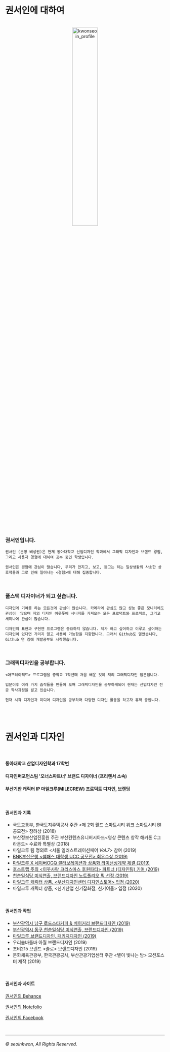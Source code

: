 
# 권서인에 대하여



<br>

<center><img src="https://user-images.githubusercontent.com/59531320/71925402-4fcec480-31d4-11ea-9668-45674c39b1a6.jpg" width="40%" height="40%" title="권서인의 초상  (2020, 캔버스에 유채)" alt="kwonseoin_profile"></img></center>
<br>



### 권서인입니다.

`권서인 (본명 배성권)은 현재 동아대학교 산업디자인 학과에서 그래픽 디자인과 브랜드 경험, 그리고 사용자 경험에 대하여 공부 중인 학생입니다.`

`권서인은 경험에 관심이 많습니다, 우리가 만지고, 보고, 듣고는 하는 일상생활의 사소한 상호작용과 그로 인해 일어나는 <경험>에 대해 집중합니다.`

<br>

### 풀스택 디자이너가 되고 싶습니다.

`디자인에 기여를 하는 모든것에 관심이 많습니다. 카메라에 관심도 많고 성능 좋은 모니터에도 관심이  많으며 저의 디자인 아웃풋에 시너지를 가져오는 모든 프로덕트와 프로젝트, 그리고 세미나에 관심이 많습니다.`

`디자인의 표현과 구현엔 프로그램은 중요하지 않습니다. 제가 하고 싶어하고 이루고 싶어하는 디자인이 있다면 가리지 않고 사용이 가능함을 지향합니다. 그래서 Github도 열였습니다, Github 연 김에 개발공부도 시작했습니다.`


 <br>

### 그래픽디자인을 공부합니다.

`<애프터이펙트> 프로그램을 중학교 1학년때 처음 배운 것이 저의 그래픽디자인 입문입니다.`

`입문이후 여러 가지 습작들을 만들어 오며 그래픽디자인을 공부하게되어
현재는 산업디자인 전공 학사과정을 밟고 있습니다.`

`현재 시각 디자인과 미디어 디자인을 공부하며
다양한 디자인 활동을 하고자 휴학 중입니다.`

<br>
<br>


# 권서인과 디자인

<br>

#### 동아대학교 산업디자인학과 17학번

#### 디자인퍼포먼스팀 '오너스파트너' **브랜드 디자이너** (프리렌서 소속)

#### 부산기반 캐릭터 IP 마일크루(MILECREW) **프로덕트 디자인, 브랜딩**

<br>


#### 권서인과 기록

  * 국토교통부, 한국토지주택공사 주관 <제 2회 월드 스마트시티 위크 스마트시티 BI 공모전>  장려상 (2018)
  * 부산정보산업진흥원 주관 부산컨텐츠유니버시아드<영상 콘텐츠 창작 해커톤 C그라운드> 수료와 특별상 (2018)
  * 마일크루 팀 명의로 <서울 일러스트레이션페어 *Vol.7*> 참여 (2019)
  * [BNK부산은행 <썸패스 대학생 UCC 공모전> 최우수상 (2019)](https://youtu.be/S20EcAVuHNs)
  * [마일크루 X 네이버OGQ 콜라보레이션과 상품화 라이선싱계약 체결 (2019)](https://smartstore.naver.com/ptsstore)
  * [호스트랩 주최 <이웃사랑 크리스마스 후원파티> 파트너 (디자인팀) 기여 (2019)](https://www.facebook.com/HOSTLAB.kr)
  * [천춘일식당 미식연출, 브랜드디자인 노트폴리오 픽 선정 (2019)](https://notefolio.net/seonqwer/154791)
  * [마일크루 캐릭터 상품, <부산디자인센터 디자인스토어> 입점 (2020)](https://www.instagram.com/p/B6SJ1PJnHWp/?utm_source=ig_web_button_share_sheet)
  * 마일크루 캐릭터 상품, <신기산업 신기잡화점, 신기여울> 입점 (2020)


  <br>


#### 권서인과 작업

  * [부산광역시 남구 로드스타커피 & 베이커리 브랜드디자인 (2019)](https://www.behance.net/gallery/81270285/ROADSTAR-COFFEE-BRANDING)
  * [부산광역시 동구 천춘일식당 미식연출, 브랜드디자인 (2019)](https://www.behance.net/gallery/87072875/-%28Cheon-Chunill-Dining-Branding%29)
  * [마일크루 브랜드디자인, 패키지디자인 (2019)](https://www.instagram.com/milecrew/)
  * 우리술바틀바 아월 브랜드디자인 (2019)
  * 조비215 브랜드 <술로> 브랜드디자인 (2019)
  * 문화체육관광부, 한국관광공사, 부산관광기업센터 주관 <별이 빛나는 밤> 모션포스터 제작 (2019)

<br>


#### 권서인과 사이트

[권서인의 Behance](https://www.behance.net/pepper653910e4)

[권서인의 Notefolio](https://notefolio.net/seonqwer)

[권서인의 Facebook](fb.com/seonqwer)



<br>

<hr>

###### © seoinkwon, All Rights Reserved.

<br>

